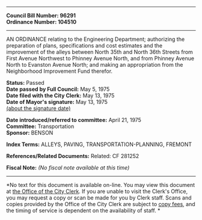 * * * * *  
  
**Council Bill Number: [](#h0)[](#h2)96291**   
**Ordinance Number: 104510**  
  
* * * * *  
  
AN ORDINANCE relating to the Engineering Department; authorizing the preparation of plans, specifications and cost estimates and the improvement of the alleys between North 35th and North 36th Streets from First Avenue Northwest to Phinney Avenue North, and from Phinney Avenue North to Evanston Avenue North; and making an appropriation from the Neighborhood Improvement Fund therefor.  
  
**Status:** Passed   
**Date passed by Full Council:** May 5, 1975   
**Date filed with the City Clerk:** May 13, 1975   
**Date of Mayor's signature:** May 13, 1975   
[(about the signature date)](/~public/approvaldate.htm)   
  
  
**Date introduced/referred to committee:** April 21, 1975   
**Committee:** Transportation   
**Sponsor:** BENSON   
  
**Index Terms:** ALLEYS, PAVING, TRANSPORTATION-PLANNING, FREMONT  
  
**References/Related Documents:** Related: CF 281252  
  
**Fiscal Note:** *(No fiscal note available at this time)*  
  
* * * * *  
  
*No text for this document is available on-line. You may view this document at [the Office of the City Clerk](http://www.seattle.gov/leg/clerk/contactUs.htm). If you are unable to visit the Clerk's Office, you may request a copy or scan be made for you by Clerk staff. Scans and copies provided by the Office of the City Clerk are subject to [copy fees](http://clerk.seattle.gov/~public/clerkfees.htm), and the timing of service is dependent on the availability of staff. *  
  
  
